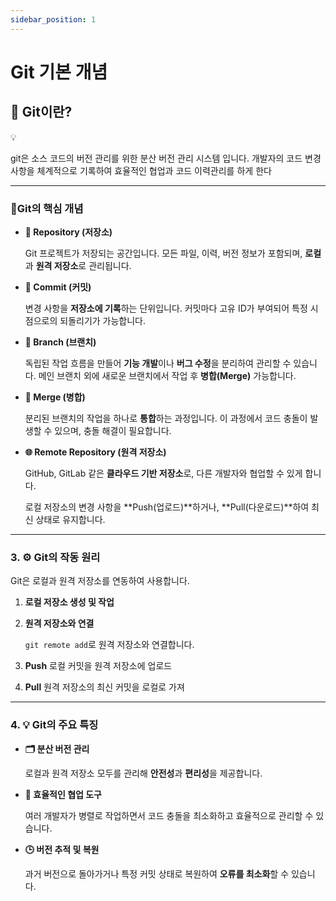 ```yaml
---
sidebar_position: 1
---
```


# Git 기본 개념

## 📝 **Git이란?**

<aside>
💡

git은 소스 코드의 버전 관리를 위한 분산 버전 관리 시스템 입니다.
개발자의 코드 변경 사항을 체계적으로 기록하여 효율적인 협업과 코드 이력관리를 하게 한다

</aside>

---

### **🔑Git의 핵심 개념**

- **📁 Repository (저장소)**
    
    Git 프로젝트가 저장되는 공간입니다. 모든 파일, 이력, 버전 정보가 포함되며, **로컬**과 **원격 저장소**로 관리됩니다.
    
- **📌 Commit (커밋)**
    
    변경 사항을 **저장소에 기록**하는 단위입니다. 커밋마다 고유 ID가 부여되어 특정 시점으로의 되돌리기가 가능합니다.
    
- **🌱 Branch (브랜치)**
    
    독립된 작업 흐름을 만들어 **기능 개발**이나 **버그 수정**을 분리하여 관리할 수 있습니다. 메인 브랜치 외에 새로운 브랜치에서 작업 후 **병합(Merge)** 가능합니다.
    
- **🔗 Merge (병합)**
    
    분리된 브랜치의 작업을 하나로 **통합**하는 과정입니다. 이 과정에서 코드 충돌이 발생할 수 있으며, 충돌 해결이 필요합니다.
    
- **🌐 Remote Repository (원격 저장소)**
    
    GitHub, GitLab 같은 **클라우드 기반 저장소**로, 다른 개발자와 협업할 수 있게 합니다.
    
    로컬 저장소의 변경 사항을 **Push(업로드)**하거나, **Pull(다운로드)**하여 최신 상태로 유지합니다.
    

---

### 3. ⚙️ **Git의 작동 원리**

Git은 로컬과 원격 저장소를 연동하여 사용합니다.

1. **로컬 저장소 생성 및 작업**
2. **원격 저장소와 연결**
    
    `git remote add`로 원격 저장소와 연결합니다.
    
3. **Push** 로컬 커밋을 원격 저장소에 업로드
4. **Pull** 원격 저장소의 최신 커밋을 로컬로 가져

---

### 4. 💡 **Git의 주요 특징**

- **🗂️ 분산 버전 관리**
    
    로컬과 원격 저장소 모두를 관리해 **안전성**과 **편리성**을 제공합니다.
    
- **🤝 효율적인 협업 도구**
    
    여러 개발자가 병렬로 작업하면서 코드 충돌을 최소화하고 효율적으로 관리할 수 있습니다.
    
- **🕒 버전 추적 및 복원**
    
    과거 버전으로 돌아가거나 특정 커밋 상태로 복원하여 **오류를 최소화**할 수 있습니다.